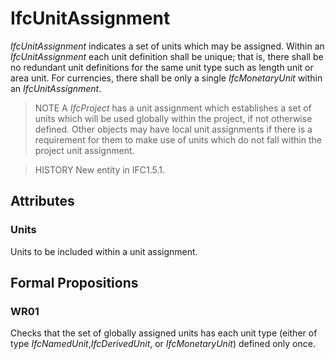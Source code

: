 # IfcUnitAssignment

_IfcUnitAssignment_ indicates a set of units which may be assigned. Within an _IfcUnitAssignment_ each unit definition shall be unique; that is, there shall be no redundant unit definitions for the same unit type such as length unit or area unit. For currencies, there shall be only a single _IfcMonetaryUnit_ within an _IfcUnitAssignment_.
<!-- end of short definition -->

> NOTE A _IfcProject_ has a unit assignment which establishes a set of units which will be used globally within the project, if not otherwise defined. Other objects may have local unit assignments if there is a requirement for them to make use of units which do not fall within the project unit assignment.

> HISTORY New entity in IFC1.5.1.

## Attributes

### Units
Units to be included within a unit assignment.

## Formal Propositions

### WR01
Checks that the set of globally assigned units has each unit type (either of type _IfcNamedUnit_,_IfcDerivedUnit_, or _IfcMonetaryUnit_) defined only once.
